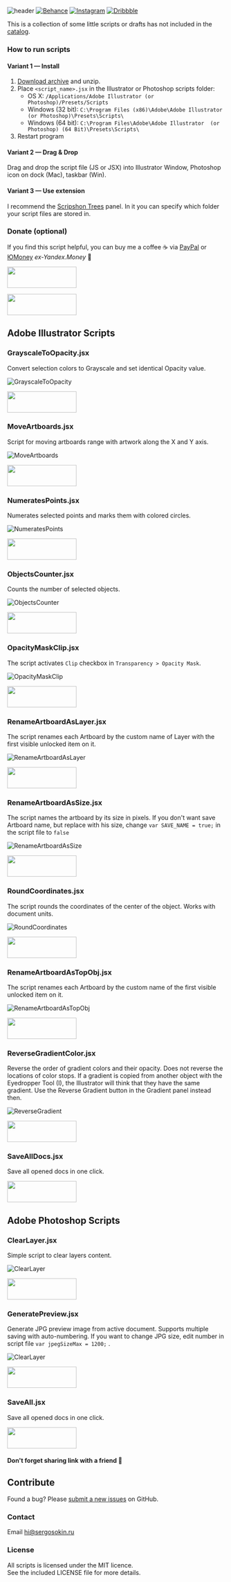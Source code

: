![header](https://i.ibb.co/zmcJrwq/header.png)
[![Behance](https://img.shields.io/badge/Behance-%40creold-0055FF.svg)](https://behance.net/creold) [![Instagram](https://img.shields.io/badge/Instagram-%40serg_osokin-8034B2.svg)](https://www.instagram.com/serg_osokin/) [![Dribbble](https://img.shields.io/badge/-YouTube%20Channel-FF0000.svg)](https://www.youtube.com/channel/UC53QJ8BfkCQ3FVNQ-Ra3Tyw/videos)

This is a collection of some little scripts or drafts has not included in the [catalog].

[catalog]: https://github.com/creold/illustrator-scripts

### How to run scripts

#### Variant 1 — Install 

1. [Download archive] and unzip.
2. Place `<script_name>.jsx` in the Illustrator or Photoshop scripts folder:
	- OS X: `/Applications/Adobe Illustrator (or Photoshop)/Presets/Scripts`
	- Windows (32 bit): `C:\Program Files (x86)\Adobe\Adobe Illustrator (or Photoshop)\Presets\Scripts\`
	- Windows (64 bit): `C:\Program Files\Adobe\Adobe Illustrator  (or Photoshop) (64 Bit)\Presets\Scripts\`
3. Restart program

[Download archive]: https://github.com/creold/adobe-scripts/archive/master.zip 

#### Variant 2 — Drag & Drop
Drag and drop the script file (JS or JSX) into Illustrator Window, Photoshop icon on dock (Mac), taskbar (Win).

#### Variant 3 — Use extension
I recommend the [Scripshon Trees] panel. In it you can specify which folder your script files are stored in.

[Scripshon Trees]: https://exchange.adobe.com/creativecloud.details.15873.scripshon-trees.html

### Donate (optional)
If you find this script helpful, you can buy me a coffee ☕️ via [PayPal] or [ЮMoney] *ex-Yandex.Money* 🙂  

[PayPal]: https://paypal.me/osokin/2usd
[ЮMoney]: https://yoomoney.ru/to/410011149615582
<a href="https://paypal.me/osokin/3usd">
  <img width="160" height="49" src="https://i.ibb.co/LkgNvzG/paypal-badge.gif" >
</a>  

<a href="https://yoomoney.ru/to/410011149615582">
  <img width="160" height="49" src="https://i.ibb.co/R906WmF/yandex-badge.gif" >
</a>

## Adobe Illustrator Scripts

### GrayscaleToOpacity.jsx
Convert selection colors to Grayscale and set identical Opacity value.

![GrayscaleToOpacity](https://i.ibb.co/DVfGtkz/Grayscale-To-Opacity.gif) 

<a href="https://downgit.github.io/#/home?url=https://github.com/creold/adobe-scripts/tree/master/ai">
  <img width="160" height="49" src="https://i.ibb.co/VTBsw1c/download.png">
</a>

### MoveArtboards.jsx
Script for moving artboards range with artwork along the X and Y axis.

![MoveArtboards](https://i.ibb.co/wrHTpTG/Move-Artboards.gif) 

<a href="https://downgit.github.io/#/home?url=https://github.com/creold/adobe-scripts/tree/master/ai">
  <img width="160" height="49" src="https://i.ibb.co/VTBsw1c/download.png">
</a>

### NumeratesPoints.jsx
Numerates selected points and marks them with colored circles.

![NumeratesPoints](https://i.ibb.co/bdJ8tvV/Numerates-Points.gif) 

<a href="https://downgit.github.io/#/home?url=https://github.com/creold/adobe-scripts/tree/master/ai">
  <img width="160" height="49" src="https://i.ibb.co/VTBsw1c/download.png">
</a>

### ObjectsCounter.jsx
Counts the number of selected objects.

![ObjectsCounter](https://i.ibb.co/bFd5k6p/Objects-Counter.gif)  

<a href="https://downgit.github.io/#/home?url=https://github.com/creold/adobe-scripts/tree/master/ai">
  <img width="160" height="49" src="https://i.ibb.co/VTBsw1c/download.png">
</a>

### OpacityMaskClip.jsx
The script activates `Clip` checkbox in `Transparency > Opacity Mask`.

![OpacityMaskClip](https://i.ibb.co/k0CBJKq/Opacity-Mask-Clip.gif)  

<a href="https://downgit.github.io/#/home?url=https://github.com/creold/adobe-scripts/tree/master/ai">
  <img width="160" height="49" src="https://i.ibb.co/VTBsw1c/download.png">
</a>

### RenameArtboardAsLayer.jsx
The script renames each Artboard by the custom name of Layer with the first visible unlocked item on it.

![RenameArtboardAsLayer](https://i.ibb.co/9nk8Lqn/Rename-Artboard-As-Layer.gif)

<a href="https://downgit.github.io/#/home?url=https://github.com/creold/adobe-scripts/tree/master/ai">
  <img width="160" height="49" src="https://i.ibb.co/VTBsw1c/download.png">
</a>

### RenameArtboardAsSize.jsx
The script names the artboard by its size in pixels. If you don't want save Artboard name, but replace with his size, change `var SAVE_NAME = true;` in the script file to `false`   

![RenameArtboardAsSize](https://i.ibb.co/54H4Jcm/Rename-Artboard-As-Size.gif)

<a href="https://downgit.github.io/#/home?url=https://github.com/creold/adobe-scripts/tree/master/ai">
  <img width="160" height="49" src="https://i.ibb.co/VTBsw1c/download.png">
</a>

### RoundCoordinates.jsx
The script rounds the coordinates of the center of the object. Works with document units.

![RoundCoordinates](https://i.ibb.co/jMy4YzT/Round-Coordinates.gif)

<a href="https://downgit.github.io/#/home?url=https://github.com/creold/adobe-scripts/tree/master/ai">
  <img width="160" height="49" src="https://i.ibb.co/VTBsw1c/download.png">
</a>

### RenameArtboardAsTopObj.jsx
The script renames each Artboard by the custom name of the first visible unlocked item on it.

![RenameArtboardAsTopObj](https://i.ibb.co/4RGWddG/Rename-Artboard-As-Top-Obj.gif)

<a href="https://downgit.github.io/#/home?url=https://github.com/creold/adobe-scripts/tree/master/ai">
  <img width="160" height="49" src="https://i.ibb.co/VTBsw1c/download.png">
</a>

### ReverseGradientColor.jsx
Reverse the order of gradient colors and their opacity. Does not reverse the locations of color stops. If a gradient is copied from another object with the Eyedropper Tool (I), the Illustrator will think that they have the same gradient. Use the Reverse Gradient button in the Gradient panel instead then.   

![ReverseGradient](https://i.ibb.co/Fg8nnHZ/Reverse-Gradient-Color.gif)

<a href="https://downgit.github.io/#/home?url=https://github.com/creold/adobe-scripts/tree/master/ai">
  <img width="160" height="49" src="https://i.ibb.co/VTBsw1c/download.png">
</a>

### SaveAllDocs.jsx
Save all opened docs in one click.

<a href="https://downgit.github.io/#/home?url=https://github.com/creold/adobe-scripts/tree/master/ai">
  <img width="160" height="49" src="https://i.ibb.co/VTBsw1c/download.png">
</a>

## Adobe Photoshop Scripts

### ClearLayer.jsx
Simple script to clear layers content.

![ClearLayer](https://i.ibb.co/hV7NFxB/Clear-Layer.gif) 

<a href="https://downgit.github.io/#/home?url=https://github.com/creold/adobe-scripts/tree/master/ps">
  <img width="160" height="49" src="https://i.ibb.co/VTBsw1c/download.png">
</a> 

### GeneratePreview.jsx
Generate JPG preview image from active document. Supports multiple saving with auto-numbering. If you want to change JPG size, edit number in script file `var jpegSizeMax = 1200;` .

![ClearLayer](https://i.ibb.co/HrcPNvs/Generate-Preview.gif) 

<a href="https://downgit.github.io/#/home?url=https://github.com/creold/adobe-scripts/tree/master/ps">
  <img width="160" height="49" src="https://i.ibb.co/VTBsw1c/download.png">
</a> 

### SaveAll.jsx
Save all opened docs in one click.

<a href="https://downgit.github.io/#/home?url=https://github.com/creold/adobe-scripts/tree/master/ps">
  <img width="160" height="49" src="https://i.ibb.co/VTBsw1c/download.png">
</a> 

#### Don't forget sharing link with a friend 🙂 


## Contribute

Found a bug? Please [submit a new issues](https://github.com/creold/adobe-scripts/issues) on GitHub.

### Contact
Email <hi@sergosokin.ru>  

### License

All scripts is licensed under the MIT licence.  
See the included LICENSE file for more details.